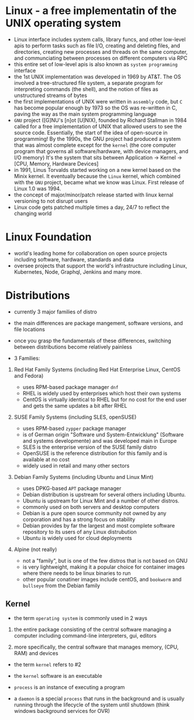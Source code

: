 # Linux - a free implementatin of the UNIX operating system

- Linux interface includes system calls, library funcs, and other low-level apis
  to perform tasks such as file I/O, creating and deleting files, and
  directories, creating new processes and threads on the same computer, and
  communciating between processes on different computers via RPC
- this entire set of low-level apis is also known as `system programming` interface
- the 1st UNIX implementation was developed in 1969 by AT&T. The OS involved a
  tree-structured file system, a separate program for interpreting commands
  (the shell), and the notion of files as unstructured streams of bytes
- the first implementations of UNIX were written in `assembly` code, but `C`
  has become popular enough by 1973 so the OS was re-written in C, paving the
  way as the main system programming language
- `GNU` project ([G]NU's [n]ot [U]NIX), founded by Richard Stallman in 1984 called
  for a free implementation of UNIX that allowed users to see the source code.
  Essentially, the start of the idea of open-source in programming! By the
  1990s, the GNU project had produced a system that was almost complete except
  for the `kernel` (the core computer program that governs all
  software/hardware, with device managers, and I/O memory) It's the system
  that sits between Application -> Kernel -> [CPU, Memory, Hardware Devices]
- in 1991, Linus Torvalds started working on a new kernel based on the
  Minix kernel. It eventually because the `Linux` kernel, which combined with
  the `GNU` project, became what we know was Linux. First release of Linux 1.0
  was 1994.
- the concept of major/minor/patch release started with linux kernal versioning
  to not disrupt users
- Linux code gets patched multiple times a day, 24/7 to reflect the changing world

# Linux Foundation

- world's leading home for collaboration on open source projects including software,
  hardware, standards and data
- oversee projects that support the world's infrastructure including Linux,
  Kubernetes, Node, Graphql, Jenkins and many more.

# Distributions

- currently 3 major families of distro
- the main differences are package mangement, software versions, and file locations
- once you grasp the fundamentals of these differences, switching between distributions
  become relatively painless

- 3 Families:

1. Red Hat Family Systems (including Red Hat Enterprise Linux, CentOS and Fedora)

   - uses RPM-based package manager `dnf`
   - RHEL is widely used by enterprises which host their own systems
   - CentOS is virtually identical to RHEL but for no cost for the end user
     and gets the same updates a bit after RHEL

2. SUSE Family Systems (including SLES, openSUSE)

   - uses RPM-based `zypper` package manager
   - is of German origin "Software und System-Entwicklung" (Software and systems developmente)
     and was developed main in Europe
   - SLES is the enterprise version of the SUSE family distro
   - OpenSUSE is the reference distribution for this family and is available
     at no cost
   - widely used in retail and many other sectors

3. Debian Family Systems (including Ubuntu and Linux Mint)

   - uses DPKG-based `APT` package manager
   - Debian distribution is upstream for several others including Ubuntu.
   - Ubuntu is upstream for Linux Mint and a number of other distros.
   - commonly used on both servers and desktop computers
   - Debian is a pure open source community not owned by any corporation and
     has a strong focus on stability
   - Debian provides by far the largest and most complete software repository
     to its users of any Linux distrubution
   - Ubuntu is widely used for cloud deployments

4. Alpine (not really)
   - not a "family", but is one of the few distros that is not based on GNU
   - is very lightweight, making it a popular choice for container images where
     there needs to be linux binaries to run
   - other popular conatiner images include centOS, and `bookworm` and `bullseye`
     from the Debian family

## Kernel

- the term `operating system` is commonly used in 2 ways

1. the entire package consisting of the central software managing a computer
   including command-line interpreters, gui, editors

2. more specifically, the central software that manages memory, (CPU, RAM) and
   devices

- the term `kernel` refers to #2
- the `kernel` software is an executable

- `process` is an instance of executing a program
- a `daemon` is a special `process` that runs in the background and is usually
  running through the lifecycle of the system until shutdown (think windows
  background services for OVR)
